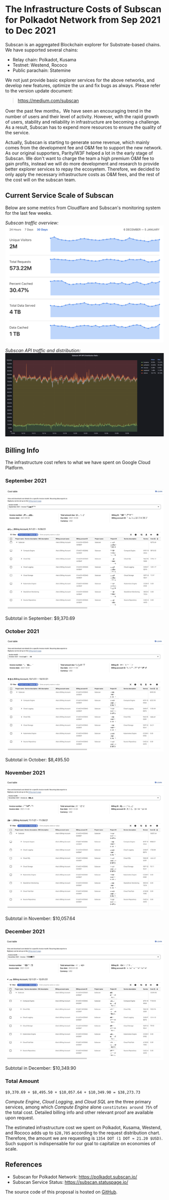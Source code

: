 # The Infrastructure Costs of Subscan for Polkadot Network from Sep 2021 to Dec 2021

Subscan is an aggregated Blockchain explorer for Substrate-based chains. We have supported several chains:

- Relay chain: Polkadot, Kusama
- Testnet: Westend, Rococo
- Public parachain: Statemine

We not just provide basic explorer services for the above networks, and develop new features, optimize the ux and fix bugs as always.
Please refer to the version update document:
> https://medium.com/subscan

Over the past few months，We have seen an encouraging trend in the number of users and their level of activity. However, with the rapid growth of users, stability and reliability in infrastructure are becoming a challenge. As a result, Subscan has to expend more resources to ensure the quality of the service. 

Actually, Subscan is starting to generate some revenue, which mainly comes from the development fee and O&M fee to support the new network. As our original supporters, Parity/W3F helped a lot in the early stage of Subscan. We don't want to charge the team a high premium O&M fee to gain profits, instead we will do more development and research to provide better explorer services to repay the ecosyetem. Therefore, we decided to only apply the necessary infrastructure costs as O&M fees, and the rest of the cost will on the subscan team. 

## Current Service Scale of Subscan

Below are some metrics from Cloudflare and Subscan's monitoring system for the last few weeks.

*Subscan traffic overview:*
![](https://github.com/itering/subscan-treasury-proposals/raw/master/infrastructure-costs-2021-Sep-to-Dec/subscan-cloudflare.png)

*Subscan API traffic and distribution:*
![](https://github.com/itering/subscan-treasury-proposals/raw/master/infrastructure-costs-2021-Sep-to-Dec/subscan-qps-per-network.png)



## Billing Info

The infrastructure cost refers to what we have spent on Google Cloud Platform.

### September 2021

![](https://github.com/itering/subscan-treasury-proposals/raw/master/infrastructure-costs-2021-Sep-to-Dec/09_2021.jpeg)

Subtotal in September: $9,370.69

### October 2021

![](https://github.com/itering/subscan-treasury-proposals/raw/master/infrastructure-costs-2021-Sep-to-Dec/10_2021.jpeg)

Subtotal in October: $8,495.50

### November 2021

![](https://github.com/itering/subscan-treasury-proposals/raw/master/infrastructure-costs-2021-Sep-to-Dec/11_2021.jpeg)

Subtotal in November: $10,057.64

### December 2021

![](https://github.com/itering/subscan-treasury-proposals/raw/master/infrastructure-costs-2021-Sep-to-Dec/12_2021.jpeg)

Subtotal in December: $10,349.90


### Total Amount

`$9,370.69 + $8,495.50 + $10,057.64 + $10,349.90 = $38,273.73`

*Compute Engine*, *Cloud Logging*, and *Cloud SQL* are the three primary services, among which *Compute Engine* alone `constitutes around 75%` of the total cost. Detailed billing info and other relevant proof are available upon request.

The estimated infrastructure cost we spent on Polkadot, Kusama, Westend, and Rococo adds up to `$28,705` according to the request distribution chart. Therefore, the amount we are requesting is `1354 DOT (1 DOT ≈ 21.20 $USD)`. Such support is indispensable for our goal to capitalize on economies of scale.

## References

- Subscan for Polkadot Network: https://polkadot.subscan.io/
- Subscan Service Status: https://subscan.statuspage.io/

The source code of this proposal is hosted on [GitHub](https://github.com/itering/subscan-treasury-proposals/blob/master/infrastructure-costs-2021-Sep-to-Dec/).
